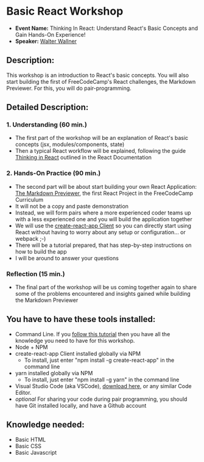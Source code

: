 # Basic React Workshop

* **Event Name:** Thinking In React: Understand React's Basic Concepts and Gain Hands-On Experience!
* **Speaker:** [Walter Wallner](https://www.github.com/relwiwa)

## Description:
This workshop is an introduction to React's basic concepts. You will also start building the first of FreeCodeCamp's React challenges, the Markdown Previewer. For this, you will do pair-programming.

## Detailed Description:
### 1. Understanding (60 min.)
- The first part of the workshop will be an explanation of React's basic concepts (jsx, modules/components, state)
- Then a typical React workflow will be explained, following the guide [Thinking in React](https://reactjs.org/docs/thinking-in-react.html) outlined in the React Documentation
### 2. Hands-On Practice (90 min.)
- The second part will be about start building your own React Application: [The Markdown Previewer](https://www.freecodecamp.org/challenges/build-a-markdown-previewer), the first React Project in the FreeCodeCamp Curriculum
- It will not be a copy and paste demonstration
- Instead, we will form pairs where a more experienced coder teams up with a less experienced one and you will build the application together
- We will use the [create-react-app Client](https://github.com/facebook/create-react-app) so you can directly start using React without having to worry about any setup or configuration... or webpack ;-)
- There will be a tutorial prepared, that has step-by-step instructions on how to build the app
- I will be around to answer your questions
### Reflection (15 min.)
- The final part of the workshop will be us coming together again to share some of the problems encountered and insights gained while building the Markdown Previewer

## You have to have these tools installed:
* Command Line. If you [follow this tutorial](https://www.youtube.com/watch?v=rl7PzPAZDyY&list=PLu8EoSxDXHP7tXPJp5ZmUpuT7sFvrswzf) then you have all the knowledge you need to have for this workshop.
* Node + NPM
* create-react-app Client installed globally via NPM
	* To install, just enter "npm install -g create-react-app" in the command line
* yarn installed globally via NPM
	* To install, just enter "npm install -g yarn" in the command line
* Visual Studio Code (aka VSCode), [download here](https://code.visualstudio.com/), or any similar Code Editor.
* *optional* For sharing your code during pair programming, you should have Git installed locally, and have a Github account

## Knowledge needed:
* Basic HTML
* Basic CSS
* Basic Javascript